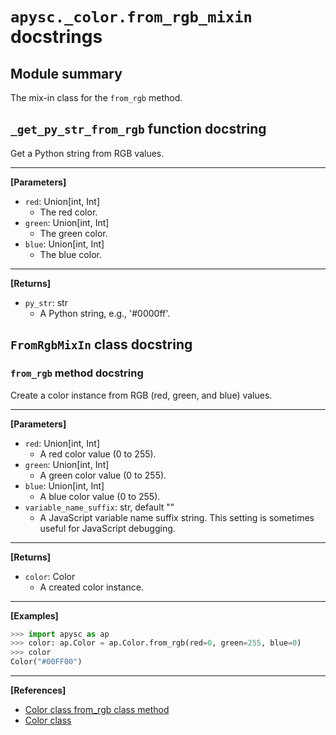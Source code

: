 # `apysc._color.from_rgb_mixin` docstrings

## Module summary

The mix-in class for the `from_rgb` method.

## `_get_py_str_from_rgb` function docstring

Get a Python string from RGB values.<hr>

**[Parameters]**

- `red`: Union[int, Int]
  - The red color.
- `green`: Union[int, Int]
  - The green color.
- `blue`: Union[int, Int]
  - The blue color.

<hr>

**[Returns]**

- `py_str`: str
  - A Python string, e.g., '#0000ff'.

## `FromRgbMixIn` class docstring

### `from_rgb` method docstring

Create a color instance from RGB (red, green, and blue) values.<hr>

**[Parameters]**

- `red`: Union[int, Int]
  - A red color value (0 to 255).
- `green`: Union[int, Int]
  - A green color value (0 to 255).
- `blue`: Union[int, Int]
  - A blue color value (0 to 255).
- `variable_name_suffix`: str, default ""
  - A JavaScript variable name suffix string. This setting is sometimes useful for JavaScript debugging.

<hr>

**[Returns]**

- `color`: Color
  - A created color instance.

<hr>

**[Examples]**

```py
>>> import apysc as ap
>>> color: ap.Color = ap.Color.from_rgb(red=0, green=255, blue=0)
>>> color
Color("#00FF00")
```

<hr>

**[References]**

- [Color class from_rgb class method](https://simon-ritchie.github.io/apysc/en/color_from_rgb.html)
- [Color class](https://simon-ritchie.github.io/apysc/en/color.html)